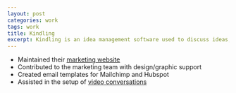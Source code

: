 ```yaml
---
layout: post
categories: work
tags: work
title: Kindling
excerpt: Kindling is an idea management software used to discuss ideas, solve problems, and purse  opportunities
---
```


* Maintained their [marketing website](https://kindlingapp.com/)
* Contributed to the marketing team with design/graphic support
* Created email templates for Mailchimp and Hubspot
* Assisted in the setup of [video conversations](https://kindlingapp.com/lets-talk-innovation/)

<div class="screenshot">
  <div class="screenshot-chrome">
    <img class="cld-hidpi" data-src="http://res.cloudinary.com/gutierrezalex/image/upload/q_90/dpr_auto/v1487707711/k-screen_dieb8l.jpg">
  </div>
  <div class="screenshot-device screenshot-mobile">
    <img class="cld-hidpi" data-src="http://res.cloudinary.com/gutierrezalex/image/upload/q_90/dpr_auto/v1487711794/k-mobile_ighn2v.jpg">
  </div>
  <div class="screenshot-device screenshot-tablet">
    <img class="cld-hidpi" data-src="http://res.cloudinary.com/gutierrezalex/image/upload/q_90/dpr_auto/v1487707711/k-tablet_wgpuxj.jpg">
  </div>
    <img class="cld-hidpi" data-src="http://res.cloudinary.com/gutierrezalex/image/upload/q_90/dpr_auto/v1487707711/k-screen2_gdgmln.jpg">
</div>
